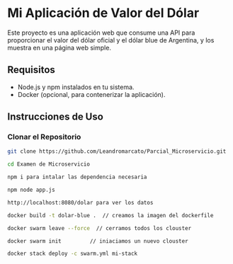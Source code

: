 # Mi Aplicación de Valor del Dólar

Este proyecto es una aplicación web que consume una API para proporcionar el valor del dólar oficial y el dólar blue de Argentina, y los muestra en una página web simple.

## Requisitos

- Node.js y npm instalados en tu sistema.
- Docker (opcional, para contenerizar la aplicación).

## Instrucciones de Uso

### Clonar el Repositorio

```bash
git clone https://github.com/Leandromarcato/Parcial_Microservicio.git

cd Examen de Microservicio

npm i para intalar las dependencia necesaria

npm node app.js

http://localhost:8080/dolar para ver los datos

docker build -t dolar-blue .  // creamos la imagen del dockerfile

docker swarm leave --force  // cerramos todos los clouster

docker swarm init         // iniaciamos un nuevo clouster

docker stack deploy -c swarm.yml mi-stack
